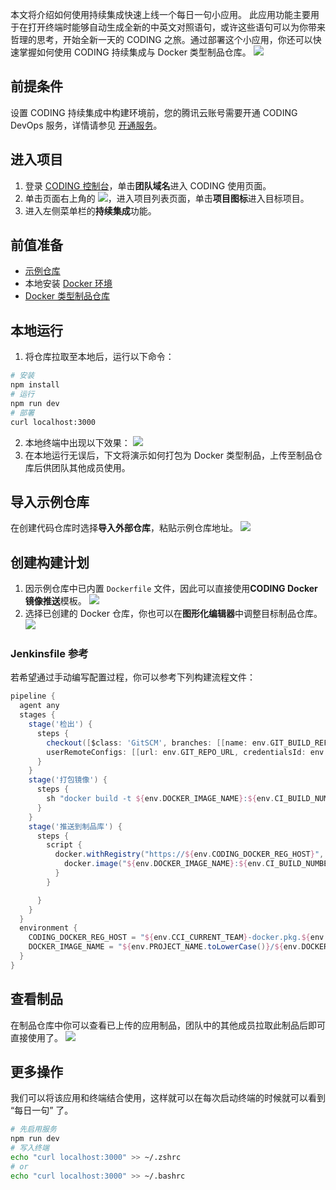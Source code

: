 本文将介绍如何使用持续集成快速上线一个每日一句小应用。
此应用功能主要用于在打开终端时能够自动生成全新的中英文对照语句，或许这些语句可以为你带来哲理的思考，开始全新一天的 CODING 之旅。通过部署这个小应用，你还可以快速掌握如何使用 CODING 持续集成与 Docker 类型制品仓库。
![](https://qcloudimg.tencent-cloud.cn/raw/e5528c98cb199b475b74ac9e35fd6d1e.png)

## 前提条件
设置 CODING 持续集成中构建环境前，您的腾讯云账号需要开通 CODING DevOps 服务，详情请参见 [开通服务](https://cloud.tencent.com/document/product/1115/37268)。

## 进入项目
1. 登录 [CODING 控制台](https://console.cloud.tencent.com/coding)，单击**团队域名**进入 CODING 使用页面。
2. 单击页面右上角的 <img src ="https://main.qcloudimg.com/raw/d94a8e60dd3a41d0af07d72ae0e9d70e.png" style ="margin:0">，进入项目列表页面，单击**项目图标**进入目标项目。
3.  进入左侧菜单栏的**持续集成**功能。



## 前值准备[](id:front-ready)
-   [示例仓库](https://coding-public.coding.net/public/coding-ci-express/coding-ci-express/git/files)
-   本地安装 [Docker 环境](https://www.docker.com/)
-   [Docker 类型制品仓库](https://cloud.tencent.com/document/product/1116/46527)

## 本地运行[](id:local-run)
1. 将仓库拉取至本地后，运行以下命令：
```bash
# 安装
npm install
# 运行
npm run dev
# 部署
curl localhost:3000
```

2. 本地终端中出现以下效果：
![](https://qcloudimg.tencent-cloud.cn/raw/941484a9c45911a5893e05313b91fac8.png)
3. 在本地运行无误后，下文将演示如何打包为 Docker 类型制品，上传至制品仓库后供团队其他成员使用。

## 导入示例仓库[](id:import-example)
在创建代码仓库时选择**导入外部仓库**，粘贴示例仓库地址。
![](https://qcloudimg.tencent-cloud.cn/raw/9603f5acb2cf884b90f2fac80b462196.png)

## 创建构建计划[](id:ci-plan)
1. 因示例仓库中已内置 `Dockerfile` 文件，因此可以直接使用**CODING Docker 镜像推送**模板。
![](https://qcloudimg.tencent-cloud.cn/raw/8462806b06eb6917c77d1018f191b0dc.png)
2. 选择已创建的 Docker 仓库，你也可以在**图形化编辑器**中调整目标制品仓库。
![](https://qcloudimg.tencent-cloud.cn/raw/3d65943878ce72adb8326a474785e8ee.png)

### Jenkinsfile 参考[](id:Jenkinsfile)
若希望通过手动编写配置过程，你可以参考下列构建流程文件：
```groovy
pipeline {
  agent any
  stages {
    stage('检出') {
      steps {
        checkout([$class: 'GitSCM', branches: [[name: env.GIT_BUILD_REF]],
        userRemoteConfigs: [[url: env.GIT_REPO_URL, credentialsId: env.CREDENTIALS_ID]]])
      }
    }
    stage('打包镜像') {
      steps {
        sh "docker build -t ${env.DOCKER_IMAGE_NAME}:${env.CI_BUILD_NUMBER} ."
      }
    }
    stage('推送到制品库') {
      steps {
        script {
          docker.withRegistry("https://${env.CODING_DOCKER_REG_HOST}", "${env.CODING_ARTIFACTS_CREDENTIALS_ID}") {
            docker.image("${env.DOCKER_IMAGE_NAME}:${env.CI_BUILD_NUMBER}").push()
          }
        }

      }
    }
  }
  environment {
    CODING_DOCKER_REG_HOST = "${env.CCI_CURRENT_TEAM}-docker.pkg.${env.CCI_CURRENT_DOMAIN}"
    DOCKER_IMAGE_NAME = "${env.PROJECT_NAME.toLowerCase()}/${env.DOCKER_REPO_NAME}/hello-world"
  }
}
```

## 查看制品
在制品仓库中你可以查看已上传的应用制品，团队中的其他成员拉取此制品后即可直接使用了。
![](https://qcloudimg.tencent-cloud.cn/raw/e255d1122b8000cce42ababb5e7ef7d1.png)

## 更多操作[](id:egg)
我们可以将该应用和终端结合使用，这样就可以在每次启动终端的时候就可以看到 “每日一句” 了。
```sh
# 先启用服务
npm run dev
# 写入终端
echo "curl localhost:3000" >> ~/.zshrc
# or
echo "curl localhost:3000" >> ~/.bashrc
```
